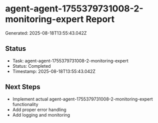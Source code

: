 # agent-agent-1755379731008-2-monitoring-expert Report

Generated: 2025-08-18T13:55:43.042Z

## Status
- Task: agent-agent-1755379731008-2-monitoring-expert
- Status: Completed
- Timestamp: 2025-08-18T13:55:43.042Z

## Next Steps
- Implement actual agent-agent-1755379731008-2-monitoring-expert functionality
- Add proper error handling
- Add logging and monitoring
